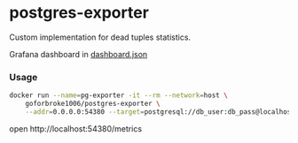 # postgres-exporter

Custom implementation for dead tuples statistics.

Grafana dashboard in [dashboard.json](dashboard.json)

### Usage

```bash
docker run --name=pg-exporter -it --rm --network=host \
    goforbroke1006/postgres-exporter \
    --addr=0.0.0.0:54380 --target=postgresql://db_user:db_pass@localhost:5432/db_name?sslmode=disable
```

open http://localhost:54380/metrics
